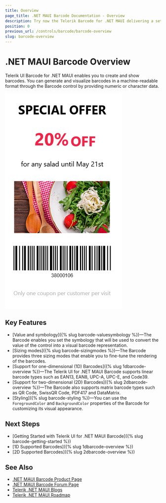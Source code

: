 ```yaml
---
title: Overview
page_title: .NET MAUI Barcode Documentation - Overview
description: Try now the Telerik Barcode for .NET MAUI delivering a set of options for creating and showing barcodes.
position: 0
previous_url: /controls/barcode/barcode-overview
slug: barcode-overview
---
```


# .NET MAUI Barcode Overview

Telerik UI Barcode for .NET MAUI enables you to create and show barcodes. You can generate and visualize barcodes in a machine-readable format through the Barcode control by providing numeric or character data.

![Barcode Overview](images/barcode_overview.png)

## Key Features

* [Value and symbology]({% slug barcode-valuesymbology %})&mdash;The Barcode enables you set the symbology that will be used to convert the value of the control into a visual barcode representation.
* [Sizing modes]({% slug barcode-sizingmodes %})&mdash;The Barcode provides three sizing modes that enable you to fine-tune the rendering of the barcodes.
* [Support for one-dimensional (1D) Barcodes]({% slug 1dbarcode-overview %})&mdash;The Telerik UI for .NET MAUI Barcode supports linear barcode types such as EAN13, EAN8, UPC-A, UPC-E, and Code39.
* [Support for two-dimensional (2D) Barcodes]({% slug 2dbarcode-overview %})&mdash;The Barcode also supports matrix barcode types such as QR Code, SwissQR Code, PDF417 and DataMatrix.
* [Styling]({% slug barcode-styling %})&mdash;You can use the `ForegroundColor` and `BackgroundColor` properties of the Barcode for customizing its visual appearance.

## Next Steps

- [Getting Started with Telerik UI for .NET MAUI Barcode]({% slug barcode-getting-started %})
- [1D Supported Barcodes]({% slug 1dbarcode-overview %})
- [2D Supported Barcodes]({% slug 2dbarcode-overview %})

## See Also

- [.NET MAUI Barcode Product Page](https://www.telerik.com/maui-ui/barcode)
- [.NET MAUI Barcode Forum Page](https://www.telerik.com/forums/maui?tagId=1780)
- [Telerik .NET MAUI Blogs](https://www.telerik.com/blogs/mobile-net-maui)
- [Telerik .NET MAUI Roadmap](https://www.telerik.com/support/whats-new/maui-ui/roadmap)
